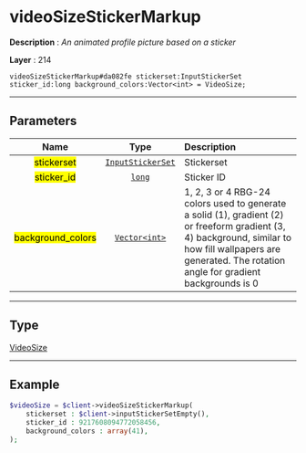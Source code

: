 # videoSizeStickerMarkup

**Description** : *An animated profile picture based on a sticker*

**Layer** : 214

```tl
videoSizeStickerMarkup#da082fe stickerset:InputStickerSet sticker_id:long background_colors:Vector<int> = VideoSize;
```

---

## Parameters

| Name | Type | Description |
| :---: | :---: | :--- |
| <mark>stickerset</mark> | [`InputStickerSet`](type/InputStickerSet) | Stickerset |
| <mark>sticker_id</mark> | [`long`](type/long) | Sticker ID |
| <mark>background_colors</mark> | [`Vector<int>`](type/int) | 1, 2, 3 or 4 RBG-24 colors used to generate a solid (1), gradient (2) or freeform gradient (3, 4) background, similar to how fill wallpapers are generated. The rotation angle for gradient backgrounds is 0 |

---

## Type

[VideoSize](type/VideoSize)

---

## Example

```php
$videoSize = $client->videoSizeStickerMarkup(
	stickerset : $client->inputStickerSetEmpty(),
	sticker_id : 9217608094772058456,
	background_colors : array(41),
);
```